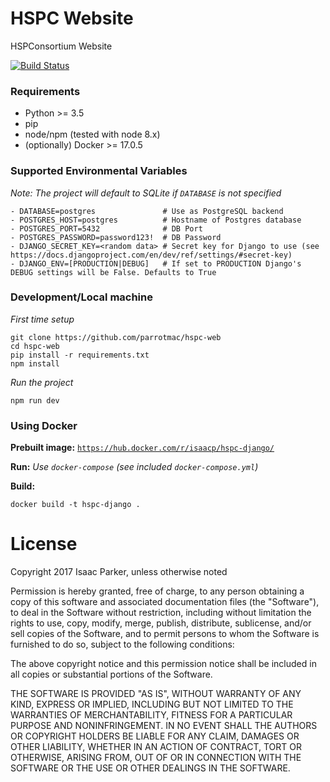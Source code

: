 # HSPC Website
HSPConsortium Website

[![Build Status](https://travis-ci.org/parrotmac/hspc-web.svg?branch=master)](https://travis-ci.org/parrotmac/hspc-web)

### Requirements
- Python >= 3.5
- pip
- node/npm (tested with node 8.x)
- (optionally) Docker >= 17.0.5

### Supported Environmental Variables
_Note: The project will default to SQLite if `DATABASE` is not specified_
```
- DATABASE=postgres               # Use as PostgreSQL backend
- POSTGRES_HOST=postgres          # Hostname of Postgres database
- POSTGRES_PORT=5432              # DB Port
- POSTGRES_PASSWORD=password123!  # DB Password
- DJANGO_SECRET_KEY=<random data> # Secret key for Django to use (see https://docs.djangoproject.com/en/dev/ref/settings/#secret-key)
- DJANGO_ENV=[PRODUCTION|DEBUG]   # If set to PRODUCTION Django's DEBUG settings will be False. Defaults to True
```
### Development/Local machine

_First time setup_
```
git clone https://github.com/parrotmac/hspc-web
cd hspc-web
pip install -r requirements.txt
npm install
```

_Run the project_
```
npm run dev
```

### Using Docker

**Prebuilt image:** [`https://hub.docker.com/r/isaacp/hspc-django/`](https://hub.docker.com/r/isaacp/hspc-django/)

**Run:** _Use `docker-compose` (see included `docker-compose.yml`)_

**Build:**
```
docker build -t hspc-django .
```

# License

Copyright 2017 Isaac Parker, unless otherwise noted

Permission is hereby granted, free of charge, to any person obtaining a copy of this software and associated documentation files (the "Software"), to deal in the Software without restriction, including without limitation the rights to use, copy, modify, merge, publish, distribute, sublicense, and/or sell copies of the Software, and to permit persons to whom the Software is furnished to do so, subject to the following conditions:

The above copyright notice and this permission notice shall be included in all copies or substantial portions of the Software.

THE SOFTWARE IS PROVIDED "AS IS", WITHOUT WARRANTY OF ANY KIND, EXPRESS OR IMPLIED, INCLUDING BUT NOT LIMITED TO THE WARRANTIES OF MERCHANTABILITY, FITNESS FOR A PARTICULAR PURPOSE AND NONINFRINGEMENT. IN NO EVENT SHALL THE AUTHORS OR COPYRIGHT HOLDERS BE LIABLE FOR ANY CLAIM, DAMAGES OR OTHER LIABILITY, WHETHER IN AN ACTION OF CONTRACT, TORT OR OTHERWISE, ARISING FROM, OUT OF OR IN CONNECTION WITH THE SOFTWARE OR THE USE OR OTHER DEALINGS IN THE SOFTWARE.
